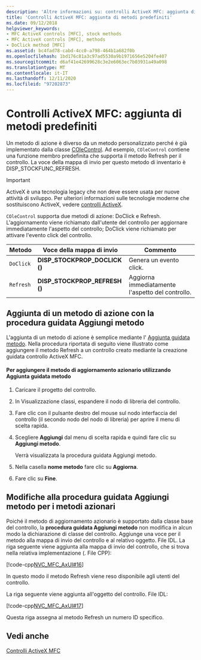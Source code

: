 ```yaml
---
description: 'Altre informazioni su: controlli ActiveX MFC: aggiunta di metodi azionari'
title: 'Controlli ActiveX MFC: aggiunta di metodi predefiniti'
ms.date: 09/12/2018
helpviewer_keywords:
- MFC ActiveX controls [MFC], stock methods
- MFC ActiveX controls [MFC], methods
- DoClick method [MFC]
ms.assetid: bc4fad78-cabd-4cc0-a798-464b1a682f0b
ms.openlocfilehash: 1bd176c81a3c97ad5530a9b1971656e5204fe407
ms.sourcegitcommit: d6af41e42699628c3e2e6063ec7b03931a49a098
ms.translationtype: MT
ms.contentlocale: it-IT
ms.lasthandoff: 12/11/2020
ms.locfileid: "97202873"
---
```

# <a name="mfc-activex-controls-adding-stock-methods"></a>Controlli ActiveX MFC: aggiunta di metodi predefiniti

Un metodo di azione è diverso da un metodo personalizzato perché è già implementato dalla classe [COleControl](reference/colecontrol-class.md). Ad esempio, `COleControl` contiene una funzione membro predefinita che supporta il metodo Refresh per il controllo. La voce della mappa di invio per questo metodo di inventario è DISP_STOCKFUNC_REFRESH.

>[!IMPORTANT]
> ActiveX è una tecnologia legacy che non deve essere usata per nuove attività di sviluppo. Per ulteriori informazioni sulle tecnologie moderne che sostituiscono ActiveX, vedere [controlli ActiveX](activex-controls.md).

`COleControl` supporta due metodi di azione: DoClick e Refresh. L'aggiornamento viene richiamato dall'utente del controllo per aggiornare immediatamente l'aspetto del controllo; DoClick viene richiamato per attivare l'evento click del controllo.

|Metodo|Voce della mappa di invio|Commento|
|------------|------------------------|-------------|
|`DoClick`|**DISP_STOCKPROP_DOCLICK ()**|Genera un evento click.|
|`Refresh`|**DISP_STOCKPROP_REFRESH ()**|Aggiorna immediatamente l'aspetto del controllo.|

## <a name="adding-a-stock-method-using-the-add-method-wizard"></a><a name="_core_adding_a_stock_method_using_classwizard"></a> Aggiunta di un metodo di azione con la procedura guidata Aggiungi metodo

L'aggiunta di un metodo di azione è semplice mediante l' [Aggiunta guidata metodo](../ide/adding-a-method-visual-cpp.md#add-method-wizard). Nella procedura riportata di seguito viene illustrato come aggiungere il metodo Refresh a un controllo creato mediante la creazione guidata controllo ActiveX MFC.

#### <a name="to-add-the-stock-refresh-method-using-the-add-method-wizard"></a>Per aggiungere il metodo di aggiornamento azionario utilizzando Aggiunta guidata metodo

1. Caricare il progetto del controllo.

1. In Visualizzazione classi, espandere il nodo di libreria del controllo.

1. Fare clic con il pulsante destro del mouse sul nodo interfaccia del controllo (il secondo nodo del nodo di libreria) per aprire il menu di scelta rapida.

1. Scegliere **Aggiungi** dal menu di scelta rapida e quindi fare clic su **Aggiungi metodo**.

   Verrà visualizzata la procedura guidata Aggiungi metodo.

1. Nella casella **nome metodo** fare clic su **Aggiorna**.

1. Fare clic su **Fine**.

## <a name="add-method-wizard-changes-for-stock-methods"></a><a name="_core_classwizard_changes_for_stock_methods"></a> Modifiche alla procedura guidata Aggiungi metodo per i metodi azionari

Poiché il metodo di aggiornamento azionario è supportato dalla classe base del controllo, la **procedura guidata Aggiungi metodo** non modifica in alcun modo la dichiarazione di classe del controllo. Aggiunge una voce per il metodo alla mappa di invio del controllo e al relativo oggetto. File IDL. La riga seguente viene aggiunta alla mappa di invio del controllo, che si trova nella relativa implementazione (. File CPP):

[!code-cpp[NVC_MFC_AxUI#16](codesnippet/cpp/mfc-activex-controls-adding-stock-methods_1.cpp)]

In questo modo il metodo Refresh viene reso disponibile agli utenti del controllo.

La riga seguente viene aggiunta all'oggetto del controllo. File IDL:

[!code-cpp[NVC_MFC_AxUI#17](codesnippet/cpp/mfc-activex-controls-adding-stock-methods_2.idl)]

Questa riga assegna al metodo Refresh un numero ID specifico.

## <a name="see-also"></a>Vedi anche

[Controlli ActiveX MFC](mfc-activex-controls.md)
